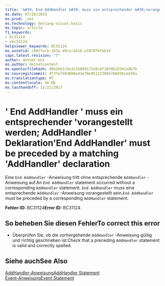 ```yaml
---
title: '&#39; End AddHandler &#39; muss ein entsprechender &#39;vorangestellt werden; AddHandler &#39; Deklaration'
ms.date: 07/20/2015
ms.prod: .net
ms.technology: devlang-visual-basic
ms.topic: article
f1_keywords:
- bc31124
- vbc31124
helpviewer_keywords: BC31124
ms.assetid: c667fecb-163a-49ca-b416-e1070f4fab1d
caps.latest.revision: "7"
author: dotnet-bot
ms.author: dotnetcontent
ms.openlocfilehash: d6b2bb1c6a321b049173a9c4f1834b1d341edb7b
ms.sourcegitcommit: 4f3fef493080a43e70e951223894768d36ce430a
ms.translationtype: MT
ms.contentlocale: de-DE
ms.lasthandoff: 11/21/2017
---
```

# <a name="39end-addhandler39-must-be-preceded-by-a-matching-39addhandler39-declaration"></a><span data-ttu-id="8789a-102">&#39; End AddHandler &#39; muss ein entsprechender &#39;vorangestellt werden; AddHandler &#39; Deklaration</span><span class="sxs-lookup"><span data-stu-id="8789a-102">&#39;End AddHandler&#39; must be preceded by a matching &#39;AddHandler&#39; declaration</span></span>
<span data-ttu-id="8789a-103">Eine `End AddHandler` -Anweisung tritt ohne entsprechende `AddHandler` -Anweisung auf.</span><span class="sxs-lookup"><span data-stu-id="8789a-103">An `End AddHandler` statement occurred without a corresponding `AddHandler` statement.</span></span> <span data-ttu-id="8789a-104">`End AddHandler` muss eine entsprechende `AddHandler` -Anweisung vorangestellt sein.</span><span class="sxs-lookup"><span data-stu-id="8789a-104">`End AddHandler` must be preceded by a corresponding `AddHandler` statement.</span></span>  
  
 <span data-ttu-id="8789a-105">**Fehler-ID:** BC31124</span><span class="sxs-lookup"><span data-stu-id="8789a-105">**Error ID:** BC31124</span></span>  
  
## <a name="to-correct-this-error"></a><span data-ttu-id="8789a-106">So beheben Sie diesen Fehler</span><span class="sxs-lookup"><span data-stu-id="8789a-106">To correct this error</span></span>  
  
-   <span data-ttu-id="8789a-107">Überprüfen Sie, ob die vorhergehende `AddHandler` -Anweisung gültig und richtig geschrieben ist.</span><span class="sxs-lookup"><span data-stu-id="8789a-107">Check that a preceding `AddHandler` statement is valid and correctly spelled.</span></span>  
  
## <a name="see-also"></a><span data-ttu-id="8789a-108">Siehe auch</span><span class="sxs-lookup"><span data-stu-id="8789a-108">See Also</span></span>  
 [<span data-ttu-id="8789a-109">AddHandler-Anweisung</span><span class="sxs-lookup"><span data-stu-id="8789a-109">AddHandler Statement</span></span>](../../visual-basic/language-reference/statements/addhandler-statement.md)  
 [<span data-ttu-id="8789a-110">Event-Anweisung</span><span class="sxs-lookup"><span data-stu-id="8789a-110">Event Statement</span></span>](../../visual-basic/language-reference/statements/event-statement.md)
